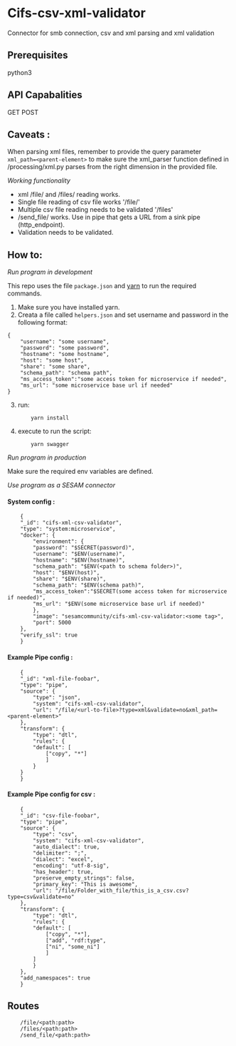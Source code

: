 # Cifs-csv-xml-validator
Connector for smb connection, csv and xml parsing and xml validation

## Prerequisites
python3

## API Capabalities
GET
POST


## Caveats :
When parsing xml files, remember to provide the query parameter `xml_path=<parent-element>` to make sure the xml_parser function defined in /processing/xml.py parses from the right dimension in the provided file. 

*Working functionality*
- xml /file/ and /files/ reading works.
- Single file reading of csv file works '/file/' 
- Multiple csv file reading needs to be validated '/files'
- /send_file/ works. Use in pipe that gets a URL from a sink pipe (http_endpoint).
- Validation needs to be validated.


## How to:

*Run program in development*

This repo uses the file ```package.json``` and [yarn](https://yarnpkg.com/lang/en/) to run the required commands.

1. Make sure you have installed yarn.
2. Creata a file called ```helpers.json``` and set username and password in the following format:
```
{
    "username": "some username",
    "password": "some password",
    "hostname": "some hostname",
    "host": "some host",
    "share": "some share",
    "schema_path": "schema path",
    "ms_access_token":"some access token for microservice if needed",
    "ms_url": "some microservice base url if needed"
}
```

3. run:
    ```
        yarn install
    ```
4. execute to run the script:
    ```
        yarn swagger
    ```

*Run program in production*

Make sure the required env variables are defined.

*Use program as a SESAM connector*

#### System config :

```
    {
    "_id": "cifs-xml-csv-validator",
    "type": "system:microservice",
    "docker": {
        "environment": {
        "password": "$SECRET(password)",
        "username": "$ENV(username)",
        "hostname": "$ENV(hostname)",
        "schema_path": "$ENV(<path to schema folder>)",
        "host": "$ENV(host)",
        "share": "$ENV(share)",
        "schema_path": "$ENV(schema path)",
        "ms_access_token":"$SECRET(some access token for microservice if needed)",
        "ms_url": "$ENV(some microservice base url if needed)"
        },
        "image": "sesamcommunity/cifs-xml-csv-validator:<some tag>",
        "port": 5000
    },
    "verify_ssl": true
    }
```

#### Example Pipe config :

```
    {
    "_id": "xml-file-foobar",
    "type": "pipe",
    "source": {
        "type": "json",
        "system": "cifs-xml-csv-validator",
        "url": "/file/<url-to-file>?type=xml&validate=no&xml_path=<parent-element>"
    },
    "transform": {
        "type": "dtl",
        "rules": {
        "default": [
            ["copy", "*"]
            ]
        }
    }
    }
```

#### Example Pipe config for csv :

```
    {
    "_id": "csv-file-foobar",
    "type": "pipe",
    "source": {
        "type": "csv",
        "system": "cifs-xml-csv-validator",
        "auto_dialect": true,
        "delimiter": ";",
        "dialect": "excel",
        "encoding": "utf-8-sig",
        "has_header": true,
        "preserve_empty_strings": false,
        "primary_key": "This is awesome",
        "url": "/file/Folder_with_file/this_is_a_csv.csv?type=csv&validate=no"
    },
    "transform": {
        "type": "dtl",
        "rules": {
        "default": [
            ["copy", "*"],
            ["add", "rdf:type",
            ["ni", "some_ni"]
            ]
        ]
        }
    },
    "add_namespaces": true
    }
```


## Routes

```
    /file/<path:path>
    /files/<path:path>
    /send_file/<path:path>
```